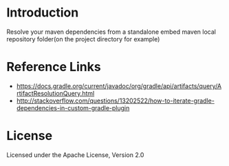 # Introduction
Resolve your maven dependencies from a standalone embed maven local repository folder(on the project directory for example)

# Reference Links
* https://docs.gradle.org/current/javadoc/org/gradle/api/artifacts/query/ArtifactResolutionQuery.html
* http://stackoverflow.com/questions/13202522/how-to-iterate-gradle-dependencies-in-custom-gradle-plugin

# License 
Licensed under the Apache License, Version 2.0
